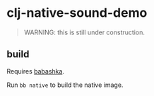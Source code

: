 # clj-native-sound-demo

> WARNING: this is still under construction.

## build

Requires [babashka](https://github.com/babashka/babashka#installation).

Run `bb native` to build the native image.
